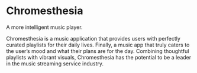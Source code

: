 Chromesthesia
=============

A more intelligent music player. 

Chromesthesia is a music application that provides users with perfectly curated playlists for their daily lives. 
Finally, a music app that truly caters to the user’s mood and what their plans are for the day. Combining thoughtful
playlists with vibrant visuals, Chromesthesia has the potential to be a leader in the music streaming service industry.
